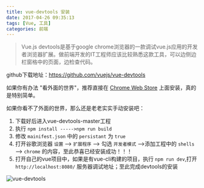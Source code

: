 ```yaml
---
title: vue-devtools 安装
date: 2017-04-26 09:35:13
tags: [Vue, 工具]
categories: 前端
---
```

>Vue.js devtools是基于google chrome浏览器的一款调试vue.js应用的开发者浏览器扩展。做前端开发的IT工程师应该比较熟悉这款工具，可以边侧边栏窗格中的页面，边检查代码。

github下载地址：<https://github.com/vuejs/vue-devtools>

如果你有办法 "看外面的世界"，推荐直接在 [Chrome Web Store](https://chrome.google.com/webstore/detail/vuejs-devtools/nhdogjmejiglipccpnnnanhbledajbpd) 上面安装，真的是特别简单。

如果你看不了外面的世界，那么还是老老实实手动安装吧：

1. 下载好后进入vue-devtools-master工程
2. 执行 `npm install ----->npm run build`
3. 修改 `mainifest.json` 中的 `persistant` 为 `true`
4. 打开谷歌浏览器 `设置` --> `扩展程序` --> 勾选 `开发者模式` -->添加工程中的 `shells` --> `chrome` 的内容，至此恭喜已经安装成功！！！
5. 打开自己的vue项目中，如果是有vue-cli构建的项目，执行 `npm run dev`,打开 `http://localhost:8080/` 服务器调试地址；至此完成devtools的安装

![vue-devtools](http://blogpic.at15cm.com/vue-devtools.png)